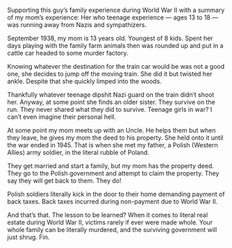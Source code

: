 <!-----
title: 'Mom’s Story Tweets'
description: Some social media notes about my parents.
date: '2024-06-02T00:15:00.000Z'
----->

Supporting this guy’s family experience during World War II with a summary of my mom’s experience: Her who teenage experience — ages 13 to 18 — was running away from Nazis and sympathizers.

September 1938, my mom is 13 years old. Youngest of 8 kids. Spent her days playing with the family farm animals then was rounded up and put in a cattle car headed to some murder factory.

Knowing whatever the destination for the train car would be was not a good one, she decides to jump off the moving train. She did it but twisted her ankle. Despite that she quickly limped into the woods.

Thankfully whatever teenage dipshit Nazi guard on the train didn’t shoot her. Anyway, at some point she finds an older sister. They survive on the run. They never shared what they did to survive. Teenage girls in war? I can’t even imagine their personal hell.

At some point my mom meets up with an Uncle. He helps them but when they leave, he gives my mom the deed to his property. She held onto it until the war ended in 1945. That is when she met my father, a Polish (Western Allies) army soldier, in the literal rubble of Poland.

They get married and start a family, but my mom has the property deed. They go to the Polish government and attempt to claim the property. They say they will get back to them. They do!

Polish soldiers literally kick in the door to their home demanding payment of back taxes. Back taxes incurred during non-payment due to World War II.

And that’s that. The lesson to be learned? When it comes to literal real estate during World War II, victims rarely if ever were made whole. Your whole family can be literally murdered, and the surviving government will just shrug. Fin.